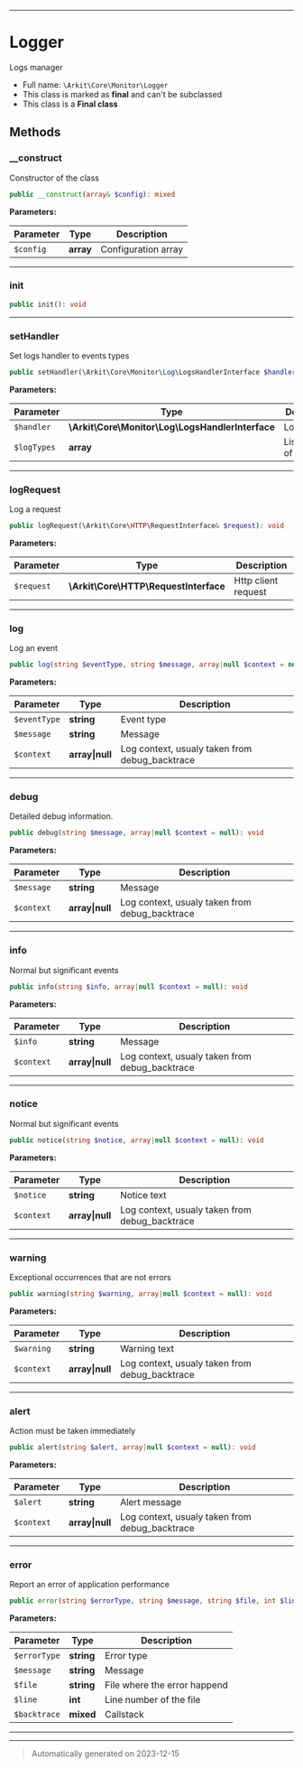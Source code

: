 ***

# Logger

Logs manager



* Full name: `\Arkit\Core\Monitor\Logger`
* This class is marked as **final** and can't be subclassed
* This class is a **Final class**




## Methods


### __construct

Constructor of the class

```php
public __construct(array& $config): mixed
```








**Parameters:**

| Parameter | Type | Description |
|-----------|------|-------------|
| `$config` | **array** | Configuration array |





***

### init



```php
public init(): void
```












***

### setHandler

Set logs handler to events types

```php
public setHandler(\Arkit\Core\Monitor\Log\LogsHandlerInterface $handler, array $logTypes): void
```








**Parameters:**

| Parameter | Type | Description |
|-----------|------|-------------|
| `$handler` | **\Arkit\Core\Monitor\Log\LogsHandlerInterface** | LogsHandler |
| `$logTypes` | **array** | List of type of events |





***

### logRequest

Log a request

```php
public logRequest(\Arkit\Core\HTTP\RequestInterface& $request): void
```








**Parameters:**

| Parameter | Type | Description |
|-----------|------|-------------|
| `$request` | **\Arkit\Core\HTTP\RequestInterface** | Http client request |





***

### log

Log an event

```php
public log(string $eventType, string $message, array|null $context = null): bool
```








**Parameters:**

| Parameter | Type | Description |
|-----------|------|-------------|
| `$eventType` | **string** | Event type |
| `$message` | **string** | Message |
| `$context` | **array&#124;null** | Log context, usualy taken from debug_backtrace |





***

### debug

Detailed debug information.

```php
public debug(string $message, array|null $context = null): void
```








**Parameters:**

| Parameter | Type | Description |
|-----------|------|-------------|
| `$message` | **string** | Message |
| `$context` | **array&#124;null** | Log context, usualy taken from debug_backtrace |





***

### info

Normal but significant events

```php
public info(string $info, array|null $context = null): void
```








**Parameters:**

| Parameter | Type | Description |
|-----------|------|-------------|
| `$info` | **string** | Message |
| `$context` | **array&#124;null** | Log context, usualy taken from debug_backtrace |





***

### notice

Normal but significant events

```php
public notice(string $notice, array|null $context = null): void
```








**Parameters:**

| Parameter | Type | Description |
|-----------|------|-------------|
| `$notice` | **string** | Notice text |
| `$context` | **array&#124;null** | Log context, usualy taken from debug_backtrace |





***

### warning

Exceptional occurrences that are not errors

```php
public warning(string $warning, array|null $context = null): void
```








**Parameters:**

| Parameter | Type | Description |
|-----------|------|-------------|
| `$warning` | **string** | Warning text |
| `$context` | **array&#124;null** | Log context, usualy taken from debug_backtrace |





***

### alert

Action must be taken immediately

```php
public alert(string $alert, array|null $context = null): void
```








**Parameters:**

| Parameter | Type | Description |
|-----------|------|-------------|
| `$alert` | **string** | Alert message |
| `$context` | **array&#124;null** | Log context, usualy taken from debug_backtrace |





***

### error

Report an error of application performance

```php
public error(string $errorType, string $message, string $file, int $line, mixed& $backtrace): bool
```








**Parameters:**

| Parameter | Type | Description |
|-----------|------|-------------|
| `$errorType` | **string** | Error type |
| `$message` | **string** | Message |
| `$file` | **string** | File where the error happend |
| `$line` | **int** | Line number of the file |
| `$backtrace` | **mixed** | Callstack |





***


***
> Automatically generated on 2023-12-15
